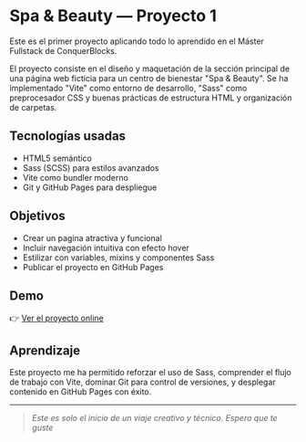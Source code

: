 #  Spa & Beauty — Proyecto 1

Este es el primer proyecto aplicando todo lo aprendido en el Máster Fullstack de ConquerBlocks.

El proyecto consiste en el diseño y maquetación de la sección principal de una página web ficticia para un centro de bienestar "Spa & Beauty". Se ha implementado "Vite" como entorno de desarrollo, "Sass" como preprocesador CSS y buenas prácticas de estructura HTML y organización de carpetas.

##  Tecnologías usadas

- HTML5 semántico
- Sass (SCSS) para estilos avanzados
- Vite como bundler moderno
- Git y GitHub Pages para despliegue

##  Objetivos

- Crear un pagina atractiva y funcional
- Incluir navegación intuitiva con efecto hover
- Estilizar con variables, mixins y componentes Sass
- Publicar el proyecto en GitHub Pages

##  Demo

👉 [Ver el proyecto online](https://dimeruben444.github.io/dimeruben444.github.io-project_1-spa-beauty/)


##  Aprendizaje

Este proyecto me ha permitido reforzar el uso de Sass, comprender el flujo de trabajo con Vite, dominar Git para control de versiones, y desplegar contenido en GitHub Pages con éxito.

---

> *Este es solo el inicio de un viaje creativo y técnico. Espero que te guste*
